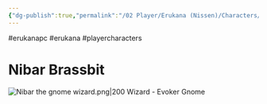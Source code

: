```yaml
---
{"dg-publish":true,"permalink":"/02 Player/Erukana (Nissen)/Characters/Nibar Brassbit/","tags":["erukanapc","erukana","playercharacters"]}
---
```



#erukanapc #erukana #playercharacters 

# Nibar Brassbit

![Nibar the gnome wizard.png|200](/img/user/10%20Attachments/Nibar%20the%20gnome%20wizard.png)
Wizard - Evoker 
Gnome 